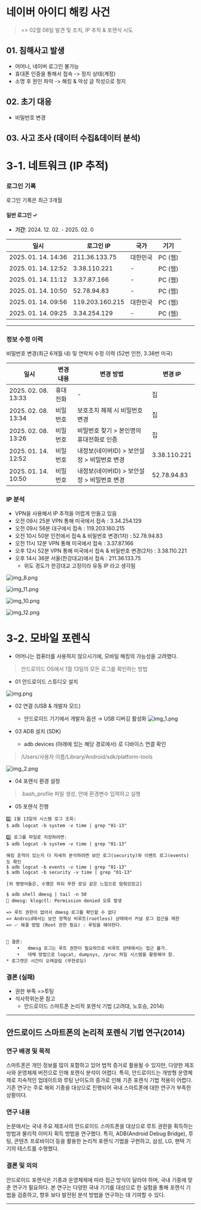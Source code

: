 # 네이버 아이디 해킹 사건

> => 02월 08일 발견 및 조치, IP 추적 & 포렌식 시도 

## 01. 침해사고 발생 
- 어머니, 네이버 로그인 불가능 
- 휴대폰 인증을 통해서 접속 -> 정지 상태(계정)
- 소명 후 원인 파악 -> 해킹 & 악성 글 작성으로 정지

## 02. 초기 대응
- 비밀번호 변경

## 03. 사고 조사 (데이터 수집&데이터 분석)

# 3-1. 네트워크 (IP 추적)
### 로그인 기록
로그인 기록은 최근 3개월
#### 일반 로그인 ✓
- **기간**: 2024. 12. 02. - 2025. 02. 0

| 일시               | 로그인 IP       | 국가      | 기기     |
|--------------------|-----------------|-----------|----------|
| 2025. 01. 14. 14:36 | 211.36.133.75   | 대한민국  | PC (웹) |
| 2025. 01. 14. 12:52 | 3.38.110.221    | -         | PC (웹) |
| 2025. 01. 14. 11:12 | 3.37.87.166     | -         | PC (웹) |
| 2025. 01. 14. 10:50 | 52.78.94.83     | -         | PC (웹) |
| 2025. 01. 14. 09:56 | 119.203.160.215 | 대한민국  | PC (웹) |
| 2025. 01. 14. 09:25 | 3.34.254.129    | -         | PC (웹) |

---

### 정보 수정 이력
비밀번호 변경(최근 6개월 내) 및 연락처 수정 이력 (52번 인천, 3.38번 미국)

| 일시                  | 변경 내용   | 변경 방법                                 | 변경 IP        |
|-----------------------|-------------|-------------------------------------------|--------------|
| 2025. 02. 08. 13:33   | 휴대전화    | -                                         | 집            |
| 2025. 02. 08. 13:34   | 비밀번호    | 보호조치 해제 시 비밀번호 변경            | 집            |
| 2025. 02. 08. 13:26   | 비밀번호    | 비밀번호 찾기 > 본인명의 휴대전화로 인증 | 집            |
| 2025. 01. 14. 12:52   | 비밀번호    | 내정보(네이버ID) > 보안설정 > 비밀번호 변경 | 3.38.110.221 |
| 2025. 01. 14. 10:50   | 비밀번호    | 내정보(네이버ID) > 보안설정 > 비밀번호 변경 | 52.78.94.83  |

### IP 분석

- VPN을 사용해서 IP 추적을 어렵게 만들고 있음 
- 오전 09시 25분 VPN 통해 미국에서 접속 : 3.34.254.129
- 오전 09시 56분 대구에서 접속 : 119.203.160.215
- 오전 10시 50분 인천에서 접속 & 비밀번호 변경(1차) : 52.78.94.83
- 오전 11시 12분 VPN 통해 미국에서 접속 : 3.37.87.166
- 오후 12시 52분 VPN 통해 미국에서 접속 & 비밀번호 변경(2차) : 3.38.110.221
- 오후 14시 36분 서울(한강대교)에서 접속 : 211.36.133.75
  * 위도 경도가 한강대교 고정이라 유동 IP 라고 생각됨 

![img_8.png](../../img/2025/crime1.png)

![img_11.png](../../img/2025/crime3.png)

![img_10.png](../../img/2025/crime2.png)

![img_12.png](../../img/2025/crime4.png)


# 3-2. 모바일 포렌식
- 어머니는 컴퓨터를 사용하지 않으시기에, 모바일 해킹의 가능성을 고려했다.
> 안드로이드 OS에서 1월 13일의 모든 로그를 확인하는 방법

- 01 안드로이드 스튜디오 설치

![img.png](../../img/2025/AndroidStudio.png)

- 02 연결 (USB & 개발자 모드)
  * 안드로이드 기기에서 개발자 옵션 → USB 디버깅 활성화
![img_1.png](../../img/2025/AdConnect.png)

- 03 ADB 설치 (SDK)
  * adb devices (아래에 있는 해당 경로에서) 로 디바이스 연결 확인
> /Users/사용자 이름/Library/Android/sdk/platform-tools

![img_2.png](../../img/2025/ADB.png)

- 04 포렌식 환경 설정
> .bash_profile 파일 생성, 안에 환경변수 입력하고 실행

- 05 포렌식 진행 
```plaintext
2️⃣ 1월 13일의 시스템 로그 조회:
$ adb logcat -b system -v time | grep "01-13"

3️⃣ 로그를 파일로 저장하려면:
$ adb logcat -b system -v time | grep "01-13"

해킹 흔적이 있는지 더 자세히 분석하려면 보안 로그(security)와 이벤트 로그(events) 도 확인
$ adb logcat -b events -v time | grep "01-13"
$ adb logcat -b security -v time | grep "01-13"

[위 명령어들은, 수행은 하되 무한 로딩 같은 느낌으로 멈춰있었고]

$ adb shell dmesg | tail -n 50
🚨 dmesg: klogctl: Permission denied 오류 발생

=> 루트 권한이 없어서 dmesg 로그를 확인할 수 없다
=> Android에서는 보안 정책상 비루트(rootless) 상태에서 커널 로그 접근을 제한
=> ✅ 해결 방법 (Root 권한 필요) : 루팅을 해야한다.


📌 결론:
	•	dmesg 로그는 루트 권한이 필요하므로 비루트 상태에서는 접근 불가.
	•	대체 방법으로 logcat, dumpsys, /proc 파일 시스템을 활용해야 함.
* 로그캣은 시간이 오래걸림 (무한로딩)
```


### 결론 (실패) 
- 권한 부족 =>루팅 
- 석사학위논문 참고
  * 안드로이드 스마트폰 논리적 포렌식 기법 (고려대, 노호승, 2014)

---

## 안드로이드 스마트폰의 논리적 포렌식 기법 연구(2014)

### 연구 배경 및 목적

스마트폰은 개인 정보를 많이 포함하고 있어 법적 증거로 활용될 수 있지만, 다양한 제조사와 운영체제 버전으로 인해 포렌식 분석이 어렵다. 특히, 안드로이드는 개방형 운영체제로 지속적인 업데이트와 루팅 난이도의 증가로 인해 기존 포렌식 기법 적용이 어렵다. 기존 연구는 주로 해외 기종을 대상으로 진행되어 국내 스마트폰에 대한 연구가 부족한 상황이다.

### 연구 내용

논문에서는 국내 주요 제조사의 안드로이드 스마트폰을 대상으로 루트 권한을 획득하는 방법과 물리적 이미지 획득 방법을 연구했다. 특히, ADB(Android Debug Bridge), 루팅, 콘텐츠 프로바이더 등을 활용한 논리적 포렌식 기법을 구현하고, 삼성, LG, 팬텍 기기의 테스트를 수행했다.

### 결론 및 의의

안드로이드 포렌식은 기종과 운영체제에 따라 접근 방식이 달라야 하며, 국내 기종에 맞춘 연구가 필요하다. 본 연구는 다양한 국내 기기를 대상으로 한 실험을 통해 포렌식 기법을 검증하고, 향후 보다 발전된 분석 방법을 연구하는 데 기여할 수 있다.

---